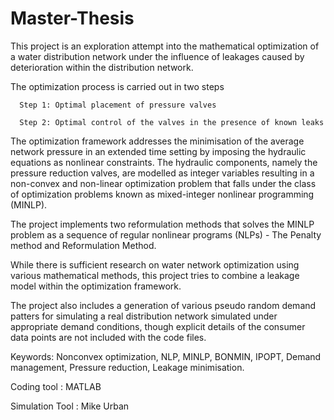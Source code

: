 # Master-Thesis
This project is an exploration attempt into the mathematical optimization of a water distribution network under the influence of leakages caused by deterioration within the distribution network.

The optimization process is carried out in two steps

      Step 1: Optimal placement of pressure valves

      Step 2: Optimal control of the valves in the presence of known leaks

The optimization framework addresses the minimisation of the average network pressure in an extended time setting by imposing the hydraulic equations as nonlinear constraints. The hydraulic components, namely the pressure reduction valves, are modelled as integer variables resulting in a non-convex and non-linear optimization problem that falls under the
class of optimization problems known as mixed-integer nonlinear programming (MINLP).

The project implements two reformulation methods that solves the
MINLP problem as a sequence of regular nonlinear programs (NLPs) - The Penalty method and Reformulation Method.

While there is sufficient research on water network optimization using various mathematical methods, this project tries to combine a leakage model within the optimization framework.

The project also includes a generation of various pseudo random demand patters for simulating a real distribution network simulated under appropriate demand conditions, though explicit details of the consumer data points are not included with the code files.

Keywords: Nonconvex optimization, NLP, MINLP, BONMIN, IPOPT, Demand management, Pressure reduction, Leakage minimisation.

Coding tool : MATLAB

Simulation Tool : Mike Urban
